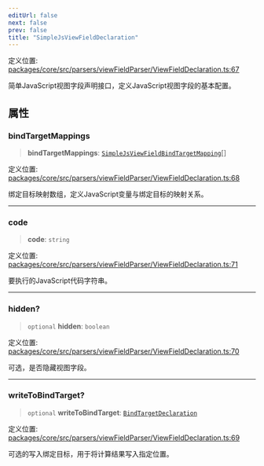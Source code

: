 ```yaml
---
editUrl: false
next: false
prev: false
title: "SimpleJsViewFieldDeclaration"
---
```


定义位置: [packages/core/src/parsers/viewFieldParser/ViewFieldDeclaration.ts:67](https://github.com/mProjectsCode/obsidian-meta-bind-plugin/blob/6e87907d27dd07b6437b63c980b11d2bfef62599/packages/core/src/parsers/viewFieldParser/ViewFieldDeclaration.ts#L67)

简单JavaScript视图字段声明接口，定义JavaScript视图字段的基本配置。

## 属性

### bindTargetMappings

> **bindTargetMappings**: [`SimpleJsViewFieldBindTargetMapping`](/obsidian-meta-bind-plugin-docs/api/interfaces/simplejsviewfieldbindtargetmapping/)[]

定义位置: [packages/core/src/parsers/viewFieldParser/ViewFieldDeclaration.ts:68](https://github.com/mProjectsCode/obsidian-meta-bind-plugin/blob/6e87907d27dd07b6437b63c980b11d2bfef62599/packages/core/src/parsers/viewFieldParser/ViewFieldDeclaration.ts#L68)

绑定目标映射数组，定义JavaScript变量与绑定目标的映射关系。

***

### code

> **code**: `string`

定义位置: [packages/core/src/parsers/viewFieldParser/ViewFieldDeclaration.ts:71](https://github.com/mProjectsCode/obsidian-meta-bind-plugin/blob/6e87907d27dd07b6437b63c980b11d2bfef62599/packages/core/src/parsers/viewFieldParser/ViewFieldDeclaration.ts#L71)

要执行的JavaScript代码字符串。

***

### hidden?

> `optional` **hidden**: `boolean`

定义位置: [packages/core/src/parsers/viewFieldParser/ViewFieldDeclaration.ts:70](https://github.com/mProjectsCode/obsidian-meta-bind-plugin/blob/6e87907d27dd07b6437b63c980b11d2bfef62599/packages/core/src/parsers/viewFieldParser/ViewFieldDeclaration.ts#L70)

可选，是否隐藏视图字段。

***

### writeToBindTarget?

> `optional` **writeToBindTarget**: [`BindTargetDeclaration`](/obsidian-meta-bind-plugin-docs/api/interfaces/bindtargetdeclaration/)

定义位置: [packages/core/src/parsers/viewFieldParser/ViewFieldDeclaration.ts:69](https://github.com/mProjectsCode/obsidian-meta-bind-plugin/blob/6e87907d27dd07b6437b63c980b11d2bfef62599/packages/core/src/parsers/viewFieldParser/ViewFieldDeclaration.ts#L69)

可选的写入绑定目标，用于将计算结果写入指定位置。
